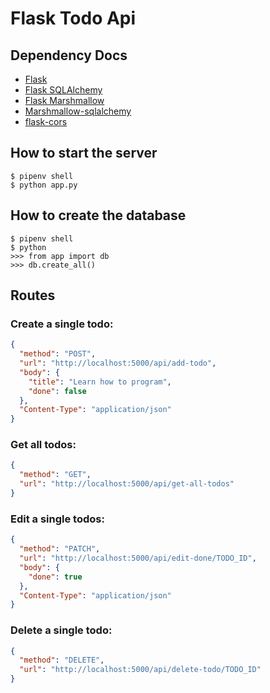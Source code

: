 # Flask Todo Api

## Dependency Docs

- [Flask](https://flask.palletsprojects.com/en/1.1.x/)
- [Flask SQLAlchemy](https://flask-sqlalchemy.palletsprojects.com/en/2.x/)
- [Flask Marshmallow](https://flask-marshmallow.readthedocs.io/en/latest/)
- [Marshmallow-sqlalchemy](https://marshmallow-sqlalchemy.readthedocs.io/en/latest/)
- [flask-cors](https://flask-cors.readthedocs.io/en/latest/)

## How to start the server

```
$ pipenv shell
$ python app.py
```

## How to create the database

```
$ pipenv shell
$ python
>>> from app import db
>>> db.create_all()
```

## Routes

### Create a single todo:

```json
{
  "method": "POST",
  "url": "http://localhost:5000/api/add-todo",
  "body": {
    "title": "Learn how to program",
    "done": false
  },
  "Content-Type": "application/json"
}
```

### Get all todos:

```json
{
  "method": "GET",
  "url": "http://localhost:5000/api/get-all-todos"
}
```

### Edit a single todos:

```json
{
  "method": "PATCH",
  "url": "http://localhost:5000/api/edit-done/TODO_ID",
  "body": {
    "done": true
  },
  "Content-Type": "application/json"
}
```

### Delete a single todo:

```json
{
  "method": "DELETE",
  "url": "http://localhost:5000/api/delete-todo/TODO_ID"
}
```
